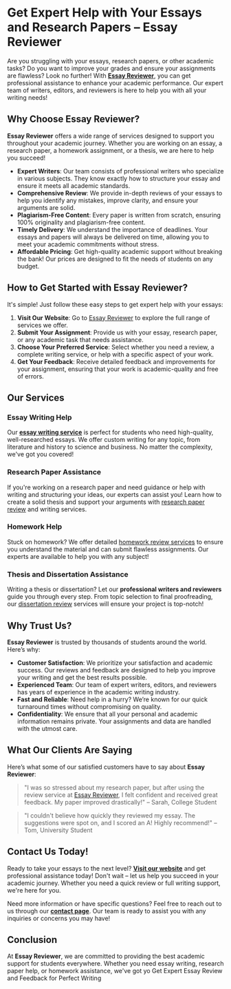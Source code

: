 <h1>Get Expert Help with Your Essays and Research Papers – <strong>Essay Reviewer</strong></h1>

<p>Are you struggling with your essays, research papers, or other academic tasks? Do you want to improve your grades and ensure your assignments are flawless? Look no further! With <strong><a href="https://tinyurl.com/topessay?keyword=essay+reviewer" target="_blank">Essay Reviewer</a></strong>, you can get professional assistance to enhance your academic performance. Our expert team of writers, editors, and reviewers is here to help you with all your writing needs!</p>

<h2>Why Choose Essay Reviewer?</h2>

<p><strong>Essay Reviewer</strong> offers a wide range of services designed to support you throughout your academic journey. Whether you are working on an essay, a research paper, a homework assignment, or a thesis, we are here to help you succeed!</p>

<ul>
  <li><strong>Expert Writers</strong>: Our team consists of professional writers who specialize in various subjects. They know exactly how to structure your essay and ensure it meets all academic standards.</li>
  <li><strong>Comprehensive Review</strong>: We provide in-depth reviews of your essays to help you identify any mistakes, improve clarity, and ensure your arguments are solid.</li>
  <li><strong>Plagiarism-Free Content</strong>: Every paper is written from scratch, ensuring 100% originality and plagiarism-free content.</li>
  <li><strong>Timely Delivery</strong>: We understand the importance of deadlines. Your essays and papers will always be delivered on time, allowing you to meet your academic commitments without stress.</li>
  <li><strong>Affordable Pricing</strong>: Get high-quality academic support without breaking the bank! Our prices are designed to fit the needs of students on any budget.</li>
</ul>

<h2>How to Get Started with Essay Reviewer?</h2>

<p>It's simple! Just follow these easy steps to get expert help with your essays:</p>

<ol>
  <li><strong>Visit Our Website</strong>: Go to <a href="https://tinyurl.com/topessay?keyword=essay+reviewer" target="_blank">Essay Reviewer</a> to explore the full range of services we offer.</li>
  <li><strong>Submit Your Assignment</strong>: Provide us with your essay, research paper, or any academic task that needs assistance.</li>
  <li><strong>Choose Your Preferred Service</strong>: Select whether you need a review, a complete writing service, or help with a specific aspect of your work.</li>
  <li><strong>Get Your Feedback</strong>: Receive detailed feedback and improvements for your assignment, ensuring that your work is academic-quality and free of errors.</li>
</ol>

<h2>Our Services</h2>

<h3>Essay Writing Help</h3>
<p>Our <strong><a href="https://tinyurl.com/topessay?keyword=essay+reviewer" target="_blank">essay writing service</a></strong> is perfect for students who need high-quality, well-researched essays. We offer custom writing for any topic, from literature and history to science and business. No matter the complexity, we've got you covered!</p>

<h3>Research Paper Assistance</h3>
<p>If you're working on a research paper and need guidance or help with writing and structuring your ideas, our experts can assist you! Learn how to create a solid thesis and support your arguments with <a href="https://tinyurl.com/topessay?keyword=essay+reviewer" target="_blank">research paper review</a> and writing services.</p>

<h3>Homework Help</h3>
<p>Stuck on homework? We offer detailed <a href="https://tinyurl.com/topessay?keyword=essay+reviewer" target="_blank">homework review services</a> to ensure you understand the material and can submit flawless assignments. Our experts are available to help you with any subject!</p>

<h3>Thesis and Dissertation Assistance</h3>
<p>Writing a thesis or dissertation? Let our <strong>professional writers and reviewers</strong> guide you through every step. From topic selection to final proofreading, our <a href="https://tinyurl.com/topessay?keyword=essay+reviewer" target="_blank">dissertation review</a> services will ensure your project is top-notch!</p>

<h2>Why Trust Us?</h2>

<p><strong>Essay Reviewer</strong> is trusted by thousands of students around the world. Here’s why:</p>

<ul>
  <li><strong>Customer Satisfaction</strong>: We prioritize your satisfaction and academic success. Our reviews and feedback are designed to help you improve your writing and get the best results possible.</li>
  <li><strong>Experienced Team</strong>: Our team of expert writers, editors, and reviewers has years of experience in the academic writing industry.</li>
  <li><strong>Fast and Reliable</strong>: Need help in a hurry? We’re known for our quick turnaround times without compromising on quality.</li>
  <li><strong>Confidentiality</strong>: We ensure that all your personal and academic information remains private. Your assignments and data are handled with the utmost care.</li>
</ul>

<h2>What Our Clients Are Saying</h2>

<p>Here’s what some of our satisfied customers have to say about <strong>Essay Reviewer</strong>:</p>

<blockquote>
  <p>"I was so stressed about my research paper, but after using the review service at <a href="https://tinyurl.com/topessay?keyword=essay+reviewer" target="_blank">Essay Reviewer</a>, I felt confident and received great feedback. My paper improved drastically!" – Sarah, College Student</p>
</blockquote>

<blockquote>
  <p>"I couldn't believe how quickly they reviewed my essay. The suggestions were spot on, and I scored an A! Highly recommend!" – Tom, University Student</p>
</blockquote>

<h2>Contact Us Today!</h2>

<p>Ready to take your essays to the next level? <strong><a href="https://tinyurl.com/topessay?keyword=essay+reviewer" target="_blank">Visit our website</a></strong> and get professional assistance today! Don't wait – let us help you succeed in your academic journey. Whether you need a quick review or full writing support, we're here for you.</p>

<p>Need more information or have specific questions? Feel free to reach out to us through our <strong><a href="https://tinyurl.com/topessay?keyword=essay+reviewer" target="_blank">contact page</a></strong>. Our team is ready to assist you with any inquiries or concerns you may have!</p>

<h2>Conclusion</h2>

<p>At <strong>Essay Reviewer</strong>, we are committed to providing the best academic support for students everywhere. Whether you need essay writing, research paper help, or homework assistance, we've got yo
Get Expert Essay Review and Feedback for Perfect Writing
